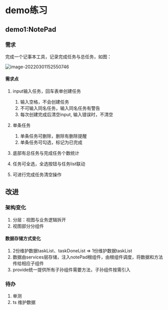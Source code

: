 # demo练习

## demo1:NotePad

### 需求

完成一个记事本工具，记录完成任务与总任务，如图：



![image-20220301152550746](D:\#projectTest\vue-test\assets\notepad-demo.png)

#### 需求点

1. input输入任务，回车表单创建任务
   1. 输入空格，不会创建任务
   2. 不可输入同名任务，输入同名任务有警告
   3. 每次创建完成后清空input, 输入错误时，不清空

2. 单条任务
   1. 单条任务可删除，删除有删除提醒
   2. 单条任务可勾选，标记为已完成

3. 底部有总任务与完成任务个数统计

4. 任务可全选，全选按钮与任务list联动

5. 可进行完成任务清空操作

## 改进

### 架构变化

1. 分层：视图与业务逻辑拆开
2. 视图部分分组件

#### 数据存储方式变化

1.  2份维护数据taskList、taskDoneList => 1份维护数据taskList
2. 数据由services层存储，注入notePad根组件，由根组件调度，将数据和方法传给相应子组件
3. provide统一提供所有子孙组件需要方法，子孙组件按需引入

### 待办

1. 单测
2. ts 维护数据